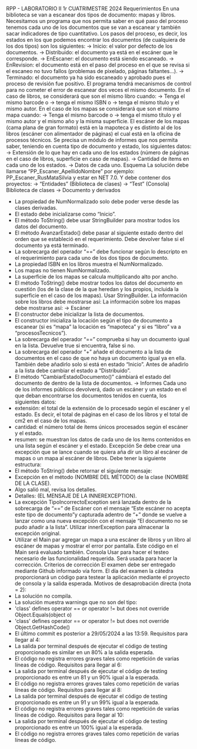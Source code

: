 RPP - LABORATORIO II
1r CUATRIMESTRE 2024
Requerimientos
En una biblioteca se van a escanear dos tipos de documento: mapas y libros. Necesitamos
un programa que nos permita saber en qué paso del proceso tenemos cada uno de los
documentos que se van a escanear y también sacar indicadores de tipo cuantitativo.
Los pasos del proceso, es decir, los estados en los que podemos encontrar los documentos
(de cualquiera de los dos tipos) son los siguientes:
→ Inicio: el valor por defecto de los documentos.
→ Distribuido: el documento ya está en el escáner que le corresponde.
→ EnEscaner: el documento está siendo escaneado.
→ EnRevision: el documento está en el paso del proceso en el que se revisa si el escaneo
no tuvo fallos (problemas de pixelado, páginas faltantes…).
→ Terminado: el documento ya ha sido escaneado y aprobado pues el proceso de revisión
fue positivo.
El programa tendrá mecanismos de control para no cometer el error de escanear dos veces
el mismo documento.
En el caso de libros, se considerará que son el mismo libro cuando:
→ Tenga el mismo barcode o
→ tenga el mismo ISBN o
→ tenga el mismo título y el mismo autor.
En el caso de los mapas se considerará que son el mismo mapa cuando:
→ Tenga el mismo barcode o
→ tenga el mismo título y el mismo autor y el mismo año y la misma superficie.
El escáner de los mapas (cama plana de gran formato) está en la mapoteca y es distinto al
de los libros (escáner con alimentador de páginas) el cual está en la oficina de procesos
técnicos.
Se precisa un módulo de informes que nos permita saber, teniendo en cuenta tipo de
documento y estado, los siguientes datos:
→ Extensión de lo que hay en cada uno de los estados (número de páginas en el caso de
libros, superficie en caso de mapas).
→ Cantidad de ítems en cada uno de los estados.
→ Datos de cada uno.
Esquema
La solución debe llamarse “PP_Escaner_ApellidoNombre” por ejemplo:
PP_Escaner_RusMataSilvia y estar en NET 7.0.
Y debe contener dos proyectos:
→ “Entidades” (Biblioteca de clases)
→ “Test” (Consola)
Biblioteca de clases
→ Documento y derivados
- La propiedad de NumNormalizado solo debe poder verse desde las clases
derivadas.
- El estado debe inicializarse como “Inicio”.
- El método ToString() debe usar StringBuilder para mostrar todos los datos del
documento.
- El método AvanzarEstado() debe pasar al siguiente estado dentro del orden que se
estableció en el requerimiento. Debe devolver false si el documento ya está
terminado.
- La sobrecarga del operador “==” debe funcionar según lo descripto en el
requerimiento para cada uno de los dos tipos de documento.
- La propiedad ISBN en los libros muestra el NumNormalizado.
- Los mapas no tienen NumNormalizado.
- La superficie de los mapas se calcula multiplicando alto por ancho.
- El método ToString() debe mostrar todos los datos del documento en cuestión (los
de la clase de la que heredan y los propios, incluida la superficie en el caso de los
mapas). Usar StringBuilder.
La información sobre los libros debe mostrarse así:
La información sobre los mapas debe mostrarse así:
→ Escáner
- El constructor debe inicializar la lista de documentos.
- El constructor inicializa la locación según el tipo de documento a escanear (si es
“mapa” la locación es “mapoteca” y si es “libro” va a “procesosTecnicos”).
- La sobrecarga del operador “==” comprueba si hay un documento igual en la lista.
Devuelve true si encuentra, false si no.
- La sobrecarga del operador “+” añade el documento a la lista de documentos en el
caso de que no haya un documento igual ya en ella. También debe añadirlo solo si
está en estado “Inicio”. Antes de añadirlo a la lista debe cambiar el estado a
“Distribuido”.
- El método “CambiarEstadoDocumento()” cámbiará el estado del documento de
dentro de la lista de documentos.
→ Informes
Cada uno de los informes públicos devolverá, dado un escáner y un estado en el que deban
encontrarse los documentos tenidos en cuenta, los siguientes datos:
- extensión: el total de la extensión de lo procesado según el escáner y el estado. Es
decir, el total de páginas en el caso de los libros y el total de cm2 en el caso de los
mapas.
- cantidad: el número total de ítems únicos procesados según el escáner y el estado.
- resumen: se muestran los datos de cada uno de los ítems contenidos en una lista
según el escáner y el estado.
Excepción
Se debe crear una excepción que se lance cuando se quiera aña
dir un libro al escáner de mapas o un mapa al escáner de libros. Debe tener la siguiente
estructura:
- El método ToString() debe retornar el siguiente mensaje:
- Excepción en el método (NOMBRE DEL MÉTODO) de la clase (NOMBRE
DE LA CLASE).
- Algo salió mal, revisa los detalles.
- Detalles: (EL MENSAJE DE LA INNEREXCEPTION).
- La excepción TipoIncorrectoException será lanzada dentro de la sobrecarga de “==”
de Escáner con el mensaje “Este escáner no acepta este tipo de documento”y
capturada adentro de “+” donde se vuelve a lanzar como una nueva excepción con
el mensaje “El documento no se pudo añadir a la lista”. Utilizar innerException para
almacenar la excepción original.
- Utilizar el Main par agregar un mapa a una escáner de libros y un libro al escáner de
mapas y mostrar el error por pantalla. Este código en el Main será evaluado también.
Consola
Usar para hacer el testeo necesario de las funcionalidad requerida. Será usada para hacer
la corrección.
Criterios de corrección
El examen debe ser entregado mediante Github informado vía form. El día del examen la
cátedra proporcionará un código para testear la aplicación mediante el proyecto de consola
y la salida esperada.
Motivos de desaprobación directa (nota = 2):
- La solución no compila.
- La solución muestra warnings que no son del tipo:
- 'class' defines operator == or operator != but does not override
Object.Equals(object o)
- 'class' defines operator == or operator != but does not override
Object.GetHashCode()
- El último commit es posterior a 29/05/2024 a las 13:59.
Requisitos para llegar al 4:
- La salida por terminal después de ejecutar el código de testing proporcionado es
similar en un 80% a la salida esperada.
- El código no registra errores graves tales como repetición de varias líneas de código.
Requisitos para llegar al 6:
- La salida por terminal después de ejecutar el código de testing proporcionado es
entre un 81 y un 90% igual a la esperada.
- El código no registra errores graves tales como repetición de varias líneas de código.
Requisitos para llegar al 8:
- La salida por terminal después de ejecutar el código de testing proporcionado es
entre un 91 y un 99% igual a la esperada.
- El código no registra errores graves tales como repetición de varias líneas de código.
Requisitos para llegar al 10:
- La salida por terminal después de ejecutar el código de testing proporcionado es
entre un 100% igual a la esperada.
- El código no registra errores graves tales como repetición de varias líneas de código.
